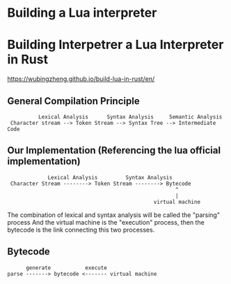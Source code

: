 # Building a Lua interpreter

 # Building Interpetrer a Lua Interpreter in Rust
 https://wubingzheng.github.io/build-lua-in-rust/en/

 ## General Compilation Principle
```
          Lexical Analysis      Syntax Analysis     Semantic Analysis
 Character stream --> Token Stream --> Syntax Tree --> Intermediate Code
```
 ## Our Implementation (Referencing the lua official implementation)
```
             Lexical Analysis         Syntax Analysis
 Character Stream --------> Token Stream --------> Bytecode
                                                      ^
                                                      |
                                               virtual machine
```

 The combination of lexical and syntax analysis will be called the "parsing" process
 And the virtual machine is the "execution" process, then the bytecode is the link
 connecting this two processes.

 ## Bytecode
 ```
       generate           execute
 parse -------> bytecode <------- virtual machine
```

